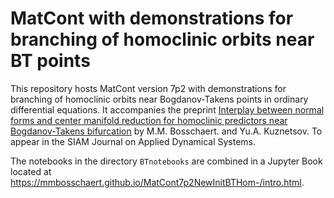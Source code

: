 # MatCont with demonstrations for branching of homoclinic orbits near BT points

This repository hosts MatCont version 7p2 with demonstrations for branching of homoclinic orbits near Bogdanov-Takens points in ordinary differential equations.
It accompanies the preprint [Interplay between normal forms and center manifold reduction for homoclinic predictors near Bogdanov-Takens bifurcation](https://arxiv.org/abs/2109.12570)
by M.M. Bosschaert. and Yu.A. Kuznetsov. To appear in the SIAM Journal on Applied Dynamical Systems.

The notebooks in the directory `BTnotebooks` are combined in a Jupyter Book located at https://mmbosschaert.github.io/MatCont7p2NewInitBTHom-/intro.html. 
